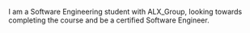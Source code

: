 I am a Software Engineering student with ALX_Group, looking towards completing the course and be a certified Software Engineer.

